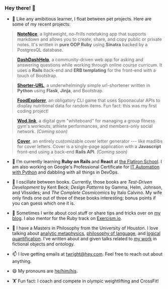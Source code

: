 ### Hey there! 👋

- 🔭  Like any amibitious learner, I float between pet projects. Here are some of my recent projects:
> [**NoteNice**](http://twwright.github.io/notenice), a lightweight, no-frills notetaking app that supports markdown and allows you to create, share, and copy public or private notes. It's written in **pure OOP Ruby** using **Sinatra** backed by a PostgresQL database.

> [**DashDashHelp**](http://twwright.github.io/dashdashhelp), a community-driven web app for asking and answering questions while working through online course curricum. It uses a **Rails** back-end and **ERB templating** for the front-end with a touch of Bootstrap. 

> [**Shorter-URL**](http://twwright.github.io/shorter-url), a underwhelmingly simple url-shortener written in **Python** using **Flask**, **Jinja**, and Bootstrap.

> [**FoodExplorer**](http://twwright.github.io/foodexplorer), an obligatory CLI game that uses Spoonacular APIs to display nutritional data for random items. Fun fact: this was my first coding project!

> [**Wod.link**](https://www.youtube.com/watch?v=fcXhaampLZQ), a digital gym "whiteboard" for managing a group fitness gym's workouts, athlete performances, and members-only social network. *(Coming soon)*

> [**Cover**](https://www.youtube.com/watch?v=wAIP6fI0NAI), an entirely customizable cover letter generator --- like madlibs for cover letters. Cover is a single-page application with a **Javascript** front-end using a back-end **Rails API**. *(Coming soon)*

- 🌱  I’m currently learning **Ruby on Rails** and **React** at [the Flatiron School](www.flatironschool.com). I am also working on Google's Professional Certificate for [IT Automation with Python](https://www.coursera.org/professional-certificates/google-it-automation) and dabbling with all things in DevOps.

- 📖  I oscillate between books. Currently, those books are *Test-Driven Development* by Kent Beck; *Design Patterns* by Gamma, Helm, Johnson, and Vlissides; and *The Complete Cosmicomics* by Italo Calvino. My wife only finds one out of three of these books interesting; bonus points if you can guess which one it is.

- 📝  Sometimes I write about cool stuff or share tips and tricks over on [my blog](http://dev.to/twiddlewakka). I also mentor for the Ruby track on [Exercism.io](http://exercism.io).

- 💬  I have a Masters in Philosophy from the University of Houston. I love talking about [analytic metaphysics](https://plato.stanford.edu/entries/metaphysics/#ProMetNewMet), [philosophy of language](https://plato.stanford.edu/entries/meaning/), and [logical quantification](https://plato.stanford.edu/entries/logic-ontology/). I've written about and given talks related to [my work](https://independent.academia.edu/TWWright) in fictional objects and ontology.

- 📫  I love getting emails at [twright@hey.com](mailto:twright@hey.com). Feel free to reach out about anything.

- 😄  My pronouns are [he/him/his](https://pronoun.is/he).

- 🏋️  Fun fact: I coach and compete in olympic weightlifting and CrossFit!
